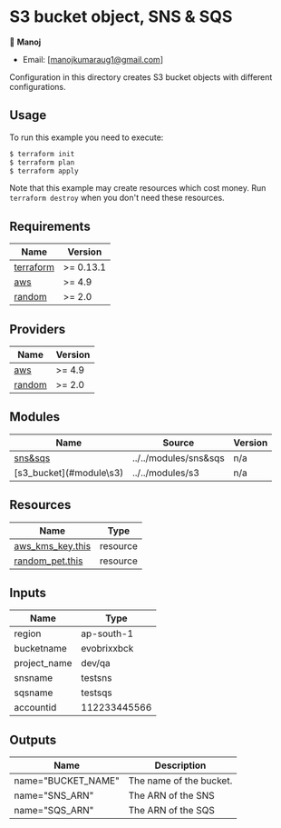 # S3 bucket object, SNS & SQS
👤 **Manoj**

- Email: [manojkumaraug1@gmail.com]


Configuration in this directory creates S3 bucket objects with different configurations.

## Usage

To run this example you need to execute:

```bash
$ terraform init
$ terraform plan
$ terraform apply
```

Note that this example may create resources which cost money. Run `terraform destroy` when you don't need these resources.

## Requirements

| Name | Version |
|------|---------|
| <a name="requirement_terraform"></a> [terraform](#requirement\_terraform) | >= 0.13.1 |
| <a name="requirement_aws"></a> [aws](#requirement\_aws) | >= 4.9 |
| <a name="requirement_random"></a> [random](#requirement\_random) | >= 2.0 |

## Providers

| Name | Version |
|------|---------|
| <a name="provider_aws"></a> [aws](#provider\_aws) | >= 4.9 |
| <a name="provider_random"></a> [random](#provider\_random) | >= 2.0 |

## Modules

| Name | Source | Version |
|------|--------|---------|
| <a name="module_sns&sqs"></a> [sns&sqs](#module\sns&sqs) | ../../modules/sns&sqs | n/a |
| <a name="module_s3_bucket"></a> [s3\_bucket](#module\s3\) | ../../modules/s3 | n/a |

## Resources

| Name | Type |
|------|------|
| [aws_kms_key.this](https://registry.terraform.io/providers/hashicorp/aws/latest/docs/resources/kms_key) | resource |
| [random_pet.this](https://registry.terraform.io/providers/hashicorp/random/latest/docs/resources/pet) | resource |

## Inputs

| Name | Type |
|------|------|
| region | ap-south-1 |
| bucketname | evobrixxbck |
| project_name | dev/qa |
| snsname | testsns |
| sqsname | testsqs |
| accountid | 112233445566 |


## Outputs

| Name | Description |
|------|-------------|
| name="BUCKET_NAME" | The name of the bucket. |
| name="SNS_ARN" | The ARN of the SNS |
| name="SQS_ARN" | The ARN of the SQS |